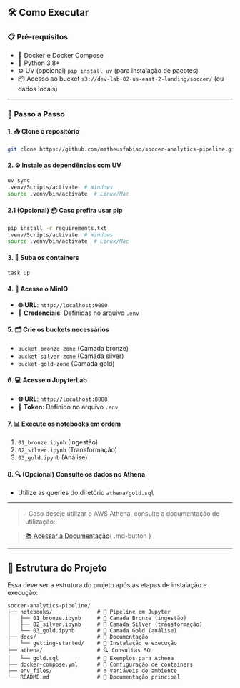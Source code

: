 ## 🛠️ Como Executar

### 📋 Pré-requisitos
- 🐳 Docker e Docker Compose
- 🐍 Python 3.8+
- ⚙️ UV (opcional) `pip install uv` (para instalação de pacotes)
- 📦 Acesso ao bucket `s3://dev-lab-02-us-east-2-landing/soccer/` (ou dados locais)

---

### 🚀 Passo a Passo

#### 1. 📥 Clone o repositório
```bash
git clone https://github.com/matheusfabiao/soccer-analytics-pipeline.git
```

#### 2. ⚙️ Instale as dependências com UV
```bash
uv sync
.venv/Scripts/activate  # Windows
source .venv/bin/activate  # Linux/Mac
```

#### 2.1 (Opcional) 📦 Caso prefira usar pip
```bash
pip install -r requirements.txt
.venv/Scripts/activate  # Windows
source .venv/bin/activate  # Linux/Mac
```

#### 3. 🐋 Suba os containers
```bash
task up
```

#### 4. 🔐 Acesse o MinIO
- **🌐 URL**: `http://localhost:9000`
- **🔑 Credenciais**: Definidas no arquivo `.env`

#### 5. 🗂️ Crie os buckets necessários
- `bucket-bronze-zone` (Camada bronze)
- `bucket-silver-zone` (Camada silver)
- `bucket-gold-zone` (Camada gold)

#### 6. 💻 Acesse o JupyterLab
- **🌐 URL**: `http://localhost:8888`
- **🔢 Token**: Definido no arquivo `.env`

#### 7. 📊 Execute os notebooks em ordem
1. `01_bronze.ipynb` (Ingestão)
2. `02_silver.ipynb` (Transformação)
3. `03_gold.ipynb` (Análise)

#### 8. 🔍 (Opcional) Consulte os dados no Athena
- Utilize as queries do diretório `athena/gold.sql`

---

> ℹ️ Caso deseje utilizar o AWS Athena, consulte a documentação de utilização:

> [📚 Acessar a Documentação](../usage/examples.md){ .md-button }

---

## 📂 Estrutura do Projeto

Essa deve ser a estrutura do projeto após as etapas de instalação e execução:

```
soccer-analytics-pipeline/
├── notebooks/              # 🧪 Pipeline em Jupyter
│   ├── 01_bronze.ipynb     # 🥉 Camada Bronze (ingestão)
│   ├── 02_silver.ipynb     # 🥈 Camada Silver (transformação)
│   └── 03_gold.ipynb       # 🥇 Camada Gold (análise)
├── docs/                   # 📖 Documentação
│   └── getting-started/    # 🏁 Instalação e execução
├── athena/                 # 🔍 Consultas SQL
│   └── gold.sql            # 📜 Exemplos para Athena
├── docker-compose.yml      # 🐳 Configuração de containers
├── env_files/              # ⚙️ Variáveis de ambiente
└── README.md               # 📄 Documentação principal
```